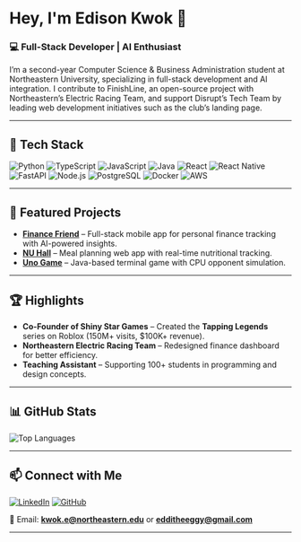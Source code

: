 # Hey, I'm Edison Kwok 👋

### 💻 Full-Stack Developer | AI Enthusiast  
I’m a second-year Computer Science & Business Administration student at Northeastern University, specializing in full-stack development and AI integration. I contribute to FinishLine, an open-source project with Northeastern’s Electric Racing Team, and support Disrupt’s Tech Team by leading web development initiatives such as the club’s landing page.

---

## 🔧 Tech Stack
![Python](https://img.shields.io/badge/Python-3776AB?style=for-the-badge&logo=python&logoColor=white)
![TypeScript](https://img.shields.io/badge/TypeScript-007ACC?style=for-the-badge&logo=typescript&logoColor=white)
![JavaScript](https://img.shields.io/badge/JavaScript-F7DF1E?style=for-the-badge&logo=javascript&logoColor=black)
![Java](https://img.shields.io/badge/Java-ED8B00?style=for-the-badge&logo=openjdk&logoColor=white)
![React](https://img.shields.io/badge/React-20232A?style=for-the-badge&logo=react&logoColor=61DAFB)
![React Native](https://img.shields.io/badge/React_Native-20232A?style=for-the-badge&logo=react&logoColor=61DAFB)
![FastAPI](https://img.shields.io/badge/FastAPI-009688?style=for-the-badge&logo=fastapi&logoColor=white)
![Node.js](https://img.shields.io/badge/Node.js-43853D?style=for-the-badge&logo=node.js&logoColor=white)
![PostgreSQL](https://img.shields.io/badge/PostgreSQL-316192?style=for-the-badge&logo=postgresql&logoColor=white)
![Docker](https://img.shields.io/badge/Docker-2496ED?style=for-the-badge&logo=docker&logoColor=white)
![AWS](https://img.shields.io/badge/AWS-232F3E?style=for-the-badge&logo=amazon-aws&logoColor=white)

---

## 📌 Featured Projects
- **[Finance Friend](#)** – Full-stack mobile app for personal finance tracking with AI-powered insights.  
- **[NU Hall](#)** – Meal planning web app with real-time nutritional tracking.  
- **[Uno Game](#)** – Java-based terminal game with CPU opponent simulation.  

---

## 🏆 Highlights
- **Co-Founder of Shiny Star Games** – Created the **Tapping Legends** series on Roblox (150M+ visits, $100K+ revenue).  
- **Northeastern Electric Racing Team** – Redesigned finance dashboard for better efficiency.  
- **Teaching Assistant** – Supporting 100+ students in programming and design concepts.  

---

## 📊 GitHub Stats
![Top Languages](https://github-readme-stats.vercel.app/api/top-langs/?username=EddieTheEgg&layout=compact&theme=default)

---

## 📫 Connect with Me
[![LinkedIn](https://img.shields.io/badge/LinkedIn-0077B5?style=for-the-badge&logo=linkedin&logoColor=white)](https://www.linkedin.com/in/edison-kwok8/)
[![GitHub](https://img.shields.io/badge/GitHub-100000?style=for-the-badge&logo=github&logoColor=white)](https://github.com/EddieTheEgg)

📧 Email: **kwok.e@northeastern.edu** or **edditheeggy@gmail.com**

---
